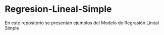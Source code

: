 # Regresion-Lineal-Simple
En este repositorio se presentan ejemplos del Modelo de Regrasión Lineal Simple
